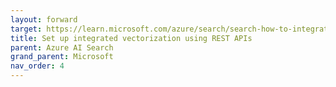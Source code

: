 ```yaml
---
layout: forward
target: https://learn.microsoft.com/azure/search/search-how-to-integrated-vectorization
title: Set up integrated vectorization using REST APIs
parent: Azure AI Search
grand_parent: Microsoft
nav_order: 4
---
```

